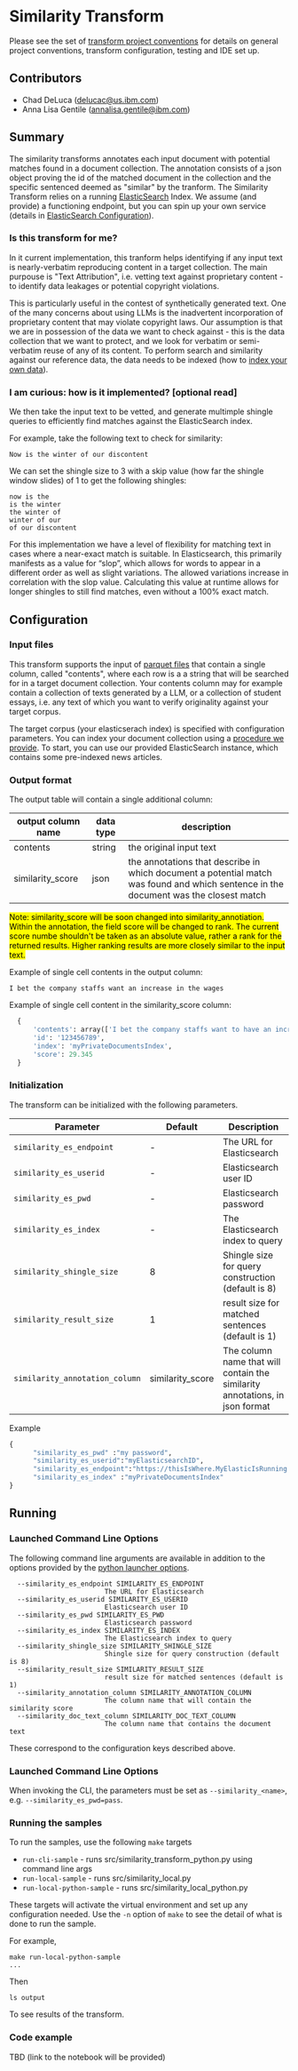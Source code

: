 # Similarity Transform 
Please see the set of
[transform project conventions](../../README.md#transform-project-conventions)
for details on general project conventions, transform configuration, 
testing and IDE set up.

## Contributors
- Chad DeLuca (delucac@us.ibm.com)
- Anna Lisa Gentile (annalisa.gentile@ibm.com)

## Summary 
The similarity transforms annotates each input document with potential matches found in a document collection.
The annotation consists of a json object proving the id of the matched document in the collection and 
the specific sentenced deemed as "similar" by the tranform.
The Similarity Transform relies on a running [ElasticSearch](https://www.elastic.co/elasticsearch) Index.
We assume (and provide) a functioning endpoint, but you can spin up your own service (details in [ElasticSearch Configuration](./tools/load_elasticsearch/README.md)).

### Is this transform for me? 

In it current implementation, this tranform helps identifying if any input text is nearly-verbatim reproducing content in a target collection.
The main purpouse is "Text Attribution", i.e. vetting text against proprietary content - to identify data leakages or potential copyright violations.

This is particularly useful in the contest of synthetically generated text.
One of the many concerns about using LLMs is the inadvertent incorporation of proprietary content that may violate copyright laws. 
Our assumption is that we are in possession of the data we want to check against - this is the data collection that we want to protect, and we look for verbatim or semi-verbatim reuse of any of its content.
To perform search and similarity against our reference data, the data needs to be indexed (how to [index your own data](./tools/load_elasticsearch/README.md)).

### I am curious: how is it implemented? [optional read] 

We then take the input text to be vetted, and generate multimple shingle queries to efficiently find matches against the ElasticSearch index.

For example, take the following text to check for similarity: 

```Now is the winter of our discontent```

We can set the shingle size to 3 with a skip value (how far the shingle window slides) of 1 to get the following shingles:
```
now is the
is the winter
the winter of
winter of our
of our discontent
```

For this implementation we have a level of flexibility for matching text in cases where a near-exact match is suitable. In Elasticsearch, this primarily manifests as a value for “slop”, which allows for words to appear in a different order as well as slight variations. The allowed variations increase in correlation with the slop value. Calculating this value at runtime allows for longer shingles to still find matches, even without a 100% exact match.

## Configuration


### Input files

This transform supports the input of [parquet files](https://parquet.apache.org/) that contain a single column, called "contents", where each row is a a string that will be searched for in a target document collection.
Your contents column may for example contain a collection of texts generated by a LLM, or a collection of student essays, i.e. any text of which you want to verify originality against your target corpus.

The target corpus (your elasticserach index) is specified with configuration parameters. You can index your document collection using a [procedure we provide](./tools/load_elasticsearch/README.md). To start, you can use our provided ElasticSearch instance, which contains some pre-indexed news articles.


### Output format

The output table will contain a single additional column:

| output column name | data type | description |
|-|-|-|
| contents | string | the original input text |
| similarity_score | json | the annotations that describe in which document a potential match was found and which sentence in the document was the closest match  |

<mark>
Note: similarity_score will be soon changed into similarity_annotiation.
Within the annotation, the field score will be changed to rank.
The current score numbe shouldn't be taken as an absolute value, rather a rank for the returned results.
Higher ranking results are more closely similar to the input text.
</mark>


Example of single cell contents in the output column:
```
I bet the company staffs want an increase in the wages
```

Example of single cell content in the similarity_score column:

```py
  {
      'contents': array(['I bet the company staffs want to have an increase in the wages.'], dtype=object), 
      'id': '123456789', 
      'index': 'myPrivateDocumentsIndex', 
      'score': 29.345
  }
```

### Initialization

The transform can be initialized with the following parameters.

| Parameter  | Default  | Description  |
|------------|----------|--------------|
| `similarity_es_endpoint` | - | The URL for Elasticsearch |
| `similarity_es_userid` | - | Elasticsearch user ID |
| `similarity_es_pwd` | - | Elasticsearch password |
| `similarity_es_index` | - | The Elasticsearch index to query |
| `similarity_shingle_size` | 8 | Shingle size for query construction (default is 8) |
| `similarity_result_size` | 1 | result size for matched sentences (default is 1) |
| `similarity_annotation_column` | similarity_score | The column name that will contain the similarity annotations, in json format |

Example

```py
{
      "similarity_es_pwd" :"my password",
      "similarity_es_userid":"myElasticsearchID",
      "similarity_es_endpoint":"https://thisIsWhere.MyElasticIsRunning.com",
      "similarity_es_index" :"myPrivateDocumentsIndex"
}
```

## Running

### Launched Command Line Options 
The following command line arguments are available in addition to 
the options provided by 
the [python launcher options](../../../data-processing-lib/doc/python-launcher-options.md).
```
  --similarity_es_endpoint SIMILARITY_ES_ENDPOINT
                        The URL for Elasticsearch
  --similarity_es_userid SIMILARITY_ES_USERID
                        Elasticsearch user ID
  --similarity_es_pwd SIMILARITY_ES_PWD
                        Elasticsearch password
  --similarity_es_index SIMILARITY_ES_INDEX
                        The Elasticsearch index to query
  --similarity_shingle_size SIMILARITY_SHINGLE_SIZE
                        Shingle size for query construction (default is 8)
  --similarity_result_size SIMILARITY_RESULT_SIZE
                        result size for matched sentences (default is 1)
  --similarity_annotation_column SIMILARITY_ANNOTATION_COLUMN
                        The column name that will contain the similarity score
  --similarity_doc_text_column SIMILARITY_DOC_TEXT_COLUMN
                        The column name that contains the document text
```
These correspond to the configuration keys described above.


### Launched Command Line Options 

When invoking the CLI, the parameters must be set as `--similarity_<name>`, e.g. `--similarity_es_pwd=pass`.

### Running the samples
To run the samples, use the following `make` targets

* `run-cli-sample` - runs src/similarity_transform_python.py using command line args
* `run-local-sample` - runs src/similarity_local.py
* `run-local-python-sample` - runs src/similarity_local_python.py

These targets will activate the virtual environment and set up any configuration needed.
Use the `-n` option of `make` to see the detail of what is done to run the sample.

For example, 
```shell
make run-local-python-sample
...
```
Then 
```shell
ls output
```
To see results of the transform.

### Code example

TBD (link to the notebook will be provided)

